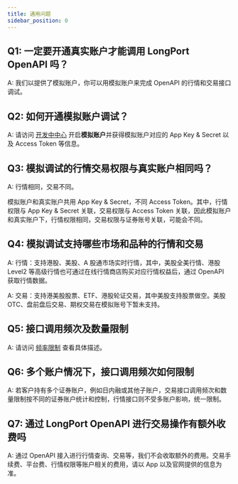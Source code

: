 ```yaml
---
title: 通用问题
sidebar_position: 0
---
```


## Q1: 一定要开通真实账户才能调用 LongPort OpenAPI 吗？

A: 我们以提供了模拟账户，你可以用模拟账户来完成 OpenAPI 的行情和交易接口调试。

## Q2: 如何开通模拟账户调试？

A: 请访问 [开发中中心](/account/) 开启**模拟账户**并获得模拟账户对应的 App Key & Secret 以及 Access Token 等信息。

## Q3: 模拟调试的行情交易权限与真实账户相同吗？

A: 行情相同，交易不同。

模拟账户和真实账户共用 App Key & Secret，不同 Access Token。其中，行情权限与 App Key & Secret 关联，交易权限与 Access Token 关联，因此模拟账户和真实账户下，行情权限相同，交易权限与证券账号关联，可能会不同。

## Q4: 模拟调试支持哪些市场和品种的行情和交易

A: 行情：支持港股、美股、A 股通市场实时行情，其中，美股全美行情、港股 Level2 等高级行情也可通过在线行情商店购买对应行情权益后，通过 OpenAPI 获取行情数据。

A: 交易：支持港美股股票、ETF、港股轮证交易，其中美股支持股票做空。美股 OTC、盘前盘后交易、期权交易在模拟账号下暂未支持。

## Q5: 接口调用频次及数量限制

A: 请访问 [频率限制](/docs/#rate-limit) 查看具体描述。

## Q6: 多个账户情况下，接口调用频次如何限制

A: 若客户持有多个证券账户，例如日内融或其他子账户，交易接口调用频次和数量限制按不同的证券账户统计和控制，行情接口则不受多账户影响，统一限制。

## Q7: 通过 LongPort OpenAPI 进行交易操作有额外收费吗

A: 通过 OpenAPI 接入进行行情查询、交易等，我们不会收取额外的费用。交易手续费、平台费、行情权限等账户相关的费用，请以 App 以及官网提供的信息为准。
